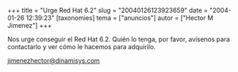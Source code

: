 +++
title = "Urge Red Hat 6.2"
slug = "20040126123923659"
date = "2004-01-26 12:39:23"
[taxonomies]
tema = ["anuncios"]
autor = ["Hector M Jimenez"]
+++

Nos urge conseguir el Red Hat 6.2. Quién lo tenga, por favor, avísenos
para contactarlo y ver cómo le hacemos para adquirilo.

jimenezhector@dinamisys.com

